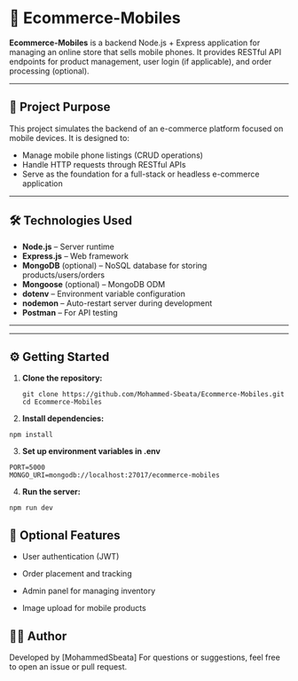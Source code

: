 # 📱 Ecommerce-Mobiles

**Ecommerce-Mobiles** is a backend Node.js + Express application for managing an online store that sells mobile phones. It provides RESTful API endpoints for product management, user login (if applicable), and order processing (optional).

---

## 🎯 Project Purpose

This project simulates the backend of an e-commerce platform focused on mobile devices. It is designed to:
- Manage mobile phone listings (CRUD operations)
- Handle HTTP requests through RESTful APIs
- Serve as the foundation for a full-stack or headless e-commerce application

---

## 🛠️ Technologies Used

- **Node.js** – Server runtime
- **Express.js** – Web framework
- **MongoDB** (optional) – NoSQL database for storing products/users/orders
- **Mongoose** (optional) – MongoDB ODM
- **dotenv** – Environment variable configuration
- **nodemon** – Auto-restart server during development
- **Postman** – For API testing

---


---

## ⚙️ Getting Started

1. **Clone the repository:**
   ```
   git clone https://github.com/Mohammed-Sbeata/Ecommerce-Mobiles.git
   cd Ecommerce-Mobiles

2. **Install dependencies:**
```
npm install
```

3. **Set up environment variables in .env**

```
PORT=5000
MONGO_URI=mongodb://localhost:27017/ecommerce-mobiles
```

4. **Run the server:**
```
npm run dev
```

## 🔐 Optional Features
- User authentication (JWT)

- Order placement and tracking

- Admin panel for managing inventory

- Image upload for mobile products

## 👨‍💻 Author
Developed by [MohammedSbeata]
For questions or suggestions, feel free to open an issue or pull request.